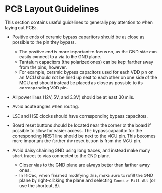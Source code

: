 # PCB Layout Guidelines
This section contains useful guidelines to generally pay attention to when laying out PCBs.

* Positive ends of ceramic bypass capacitors should be as close as possible to the pin they bypass.
  * The positive end is more important to focus on, as the GND side can easily connect to a via to the GND plane.
  * Tantalum capacitors (the polarized ones) can be kept farther away from the pins, however.
  * For example, ceramic bypass capacitors used for each VDD pin on an MCU should not be lined up next to each other on one side of the MCU and should instead be placed as close as possible to its corresponding VDD pin.

* All power lines (12V, 5V, and 3.3V) should be at least 30 mils.

* Avoid acute angles when routing.

* LSE and HSE clocks should have corresponding bypass capacitors.

* Board reset buttons should be located near the corner of the board if possible to allow for easier access. The bypass capacitor for the corresponding NRST line should be next to the MCU pin. This becomes more important the farther the reset button is from the MCU pin.

* Avoid daisy chaining GND using long traces, and instead make many short traces to vias connected to the GND plane.
  * Closer vias to the GND plane are always better than farther away ones.
  * In KiCad, when finished modifying this, make sure to refill the GND plane by right-clicking the plane and selecting `Zones > Fill All` (or use the shortcut, B).
